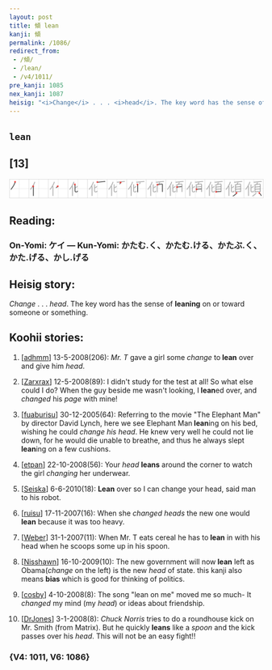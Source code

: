 ```yaml
---
layout: post
title: 傾 lean
kanji: 傾
permalink: /1086/
redirect_from:
 - /傾/
 - /lean/
 - /v4/1011/
pre_kanji: 1085
nex_kanji: 1087
heisig: "<i>Change</i> . . . <i>head</i>. The key word has the sense of <b>leaning</b> on or toward someone or something."
---
```


## `lean`

## [13]

<div class="stroke"><img src="../images/E582BE.png" /></div>

## Reading:

### On-Yomi: ケイ &mdash; Kun-Yomi: かたむ.く、かたむ.ける、かたぶ.く、かた.げる、かし.げる

## Heisig story:

<i>Change</i> . . . <i>head</i>. The key word has the sense of <b>leaning</b> on or toward someone or something.

## Koohii stories:

1) [<a href="http://kanji.koohii.com/profile/adhmm">adhmm</a>] 13-5-2008(206): <em>Mr. T</em> gave a girl some <em>change</em> to<strong> lean</strong> over and give him <em>head</em>.

2) [<a href="http://kanji.koohii.com/profile/Zarxrax">Zarxrax</a>] 12-5-2008(89): I didn&#039;t study for the test at all! So what else could I do? When the guy beside me wasn&#039;t looking, I<strong> lean</strong>ed over, and <em>changed</em> his <em>page</em> with mine!

3) [<a href="http://kanji.koohii.com/profile/fuaburisu">fuaburisu</a>] 30-12-2005(64): Referring to the movie &quot;The Elephant Man&quot; by director David Lynch, here we see Elephant Man<strong> lean</strong>ing on his bed, wishing he could <em>change his head</em>. He knew very well he could not lie down, for he would die unable to breathe, and thus he always slept<strong> lean</strong>ing on a few cushions.

4) [<a href="http://kanji.koohii.com/profile/etpan">etpan</a>] 22-10-2008(56): Your <em>head</em> <strong>leans</strong> around the corner to watch the girl <em>changing</em> her underwear.

5) [<a href="http://kanji.koohii.com/profile/Seiska">Seiska</a>] 6-6-2010(18): <strong>Lean</strong> over so I can change your head, said man to his robot.

6) [<a href="http://kanji.koohii.com/profile/ruisu">ruisu</a>] 17-11-2007(16): When she <em>changed heads</em> the new one would<strong> lean</strong> because it was too heavy.

7) [<a href="http://kanji.koohii.com/profile/Weber">Weber</a>] 31-1-2007(11): When Mr. T eats cereal he has to<strong> lean</strong> in with his head when he scoops some up in his spoon.

8) [<a href="http://kanji.koohii.com/profile/Nisshawn">Nisshawn</a>] 16-10-2009(10): The new government will now<strong> lean</strong> left as Obama(<em>change</em> on the left) is the new <em>head</em> of state. this kanji also means <strong>bias</strong> which is good for thinking of politics.

9) [<a href="http://kanji.koohii.com/profile/cosby">cosby</a>] 4-10-2008(8): The song &quot;lean on me&quot; moved me so much- It <em>changed</em> my mind (my<em> head</em>) or ideas about friendship.

10) [<a href="http://kanji.koohii.com/profile/DrJones">DrJones</a>] 3-1-2008(8): <em>Chuck Norris</em> tries to do a roundhouse kick on Mr. Smith (from Matrix). But he quickly <strong>leans</strong> like a <em>spoon</em> and the kick passes over his <em>head</em>. This will not be an easy fight!!

### {V4: 1011, V6: 1086}
